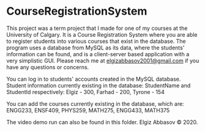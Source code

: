 # CourseRegistrationSystem
This project was a term project that I made for one of my courses at the University of Calgary. It is a Course Registration System where you are able to register students into various courses that exist in the database. The program uses a database from MySQL as its data, where the students' information can be found, and is a client-server based application with a very simplistic GUI. Please reach me at elgizabbasov2001@gmail.com if you have any questions or concerns.

You can log in to students' accounts created in the MySQL database. Student information currently existing in the database: StudentName and StudentId respectively: Elgiz - 300, Farhad - 200, Tyrone - 154

You can add the courses currently existing in the database, which are: ENGG233, ENSF409, PHYS259, MATH275, ENGG433, MATH375

The video demo run can also be found in this folder.
Elgiz Abbasov © 2020.
